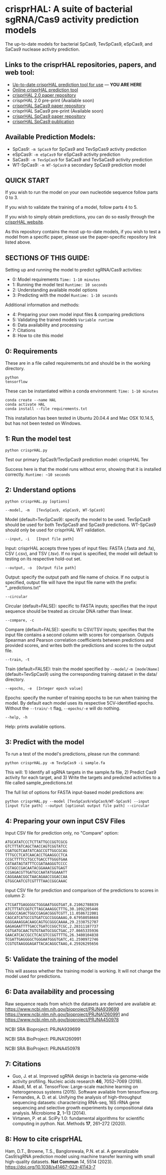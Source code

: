 # crisprHAL: A suite of bacterial sgRNA/Cas9 activity prediction models
The up-to-date models for bacterial SpCas9, TevSpCas9, eSpCas9, and SaCas9 nuclease activity prediction.

## Links to the crisprHAL repositories, papers, and web tool:
* [Up-to-date crisprHAL prediction tool for use](https://github.com/tbrowne5/crisprHAL) — **YOU ARE HERE**
* [Online crisprHAL prediction tool](https://crisprhal.streamlit.app/)
* [crisprHAL 2.0 paper repository](https://github.com/tbrowne5/Better-data-for-better-predictions-data-curation-improves-deep-learning-for-sgRNA-Cas9-prediction/)
* crisprHAL 2.0 pre-print (Available soon)
* [crisprHAL SaCas9 paper repository](https://github.com/tbrowne5/Adenine-methylated-PAM-sequences-inhibit-SaCas9-activity)
* crisprHAL SaCas9 pre-print (Available soon)
* [crisprHAL SpCas9 paper repository](https://github.com/tbrowne5/A-generalizable-Cas9-sgRNA-prediction-model-using-machine-transfer-learning)
* [crisprHAL SpCas9 publication](https://doi.org/10.1038/s41467-023-41143-7)

## Available Prediction Models:

* SpCas9: ```-m SpCas9``` for SpCas9 and TevSpCas9 activity prediction
* eSpCas9: ```-m eSpCas9``` for eSpCas9 activity prediction
* SaCas9: ```-m TevSpCas9``` for SaCas9 and TevSaCas9 activity prediction
* WT-SpCas9: ```-m WT-SpCas9``` a secondary SpCas9 prediction model

## QUICK START

If you wish to run the model on your own nucleotide sequence follow parts 0 to 3.

If you wish to validate the training of a model, follow parts 4 to 5.

If you wish to simply obtain predictions, you can do so easily through the [crisprHAL website](https://crisprHAL.streamlit.app).

As this repository contains the most up-to-date models, if you wish to test a model from a specific paper, please use the paper-specific repository link listed above.

## SECTIONS OF THIS GUIDE:

Setting up and running the model to predict sgRNA/Cas9 activities:
* 0: Model requirements ```Time: 1-10 minutes```
* 1: Running the model test ```Runtime: 10 seconds```
* 2: Understanding available model options
* 3: Predicting with the model ```Runtime: 1-10 seconds```

Additional information and methods: 
* 4: Preparing your own model input files & comparing predictions
* 5: Validating the trained models ```Variable runtime```
* 6: Data availability and processing
* 7: Citations
* 8: How to cite this model

## 0: Requirements

These are in a file called requirements.txt and should be in the working directory.
```
python
tensorflow
```

These can be instantiated within a conda environment: ```Time: 1-10 minutes```

```
conda create --name HAL
conda activate HAL
conda install --file requirements.txt
```

This installation has been tested in Ubuntu 20.04.4 and Mac OSX 10.14.5, but has not been tested on Windows.


## 1: Run the model test
```
python crisprHAL.py
```
Test our primary SpCas9/TevSpCas9 prediction model: crisprHAL Tev

Success here is that the model runs without error, showing that it is installed correctly. ```Runtime: ~10 seconds```


## 2: Understand options

```
python crisprHAL.py [options]
```
```
--model, -m   [TevSpCas9, eSpCas9, WT-SpCas9]
```
Model (default=TevSpCas9): specify the model to be used. TevSpCas9 should be used for both TevSpCas9 and SpCas9 predictions. WT-SpCas9 should only be used for crisprHAL WT validation.
```
--input, -i   [Input file path]
```
Input: crisprHAL accepts three types of input files: FASTA (.fasta and .fa), CSV (.csv), and TSV (.tsv). If no input is specified, the model will default to testing on its respective hold-out set.

```
--output, -o  [Output file path]
```
Output: specify the output path and file name of choice. If no output is specified, output file will have the input file name with the prefix: "_predictions.txt"
```
--circular
```
Circular (default=FALSE): specific to FASTA inputs; specifies that the input sequence should be treated as circular DNA rather than linear.
```
--compare, -c
```
Compare (default=FALSE): specific to CSV/TSV inputs; specifies that the input file contains a second column with scores for comparison. Outputs Spearman and Pearson correlation coefficients between predictions and provided scores, and writes both the predictions and scores to the output file.
```
--train, -t
```
Train (default=FALSE): train the model specified by ```--model/-m [modelName]``` (default=TevSpCas9) using the corresponding training dataset in the data/ directory.
```
--epochs, -e  [Integer epoch value]
```
Epochs: specify the number of training epochs to be run when training the model. By default each model uses its respective 5CV-identified epochs. Without the ```--train/-t``` flag, ```--epochs/-e``` will do nothing.
```
--help, -h
```
Help: prints available options.


## 3: Predict with the model

To run a test of the model's predictions, please run the command:
```
python crisprHAL.py -m TevSpCas9 -i sample.fa
```
This will: 1) Identify all sgRNA targets in the sample.fa file, 2) Predict Cas9 activity for each target, and 3) Write the targets and predicted activities to a file called sample_predictions.txt

The full list of options for FASTA input-based model predictions are:
```
python crisprHAL.py --model [TevSpCas9/eSpCas9/WT-SpCas9] --input [input file path] --output [optional output file path] --circular
```


## 4: Preparing your own input CSV Files

Input CSV file for prediction only, no "Compare" option:
```
ATGCATATCCCTCTTATTGCCGGTCGCG
GTCTTTATCAGCTAACCAGTCGGTATCC
CGATGGTCAATATCAGCCGTTGGCGCAG
TTTGCCTCATCAACACCTGAAGGCCTCA
CCGCTTTTCCTGCCTGACCTTGGGTGAA
CATAATAGTATTTCCGATAAGGGTCCCC
CGTAGCCGACAATACGGAAACGGTGAGT
CCGAGACGTTGATGCCAATATGGAAATT
CAGGAAACGGCTAACAGAACCGGACCAA
GTGGCAATCGTCGTTTTAACCGGCAAAC
```

Input CSV file for prediction and comparison of the predictions to scores in column 2:
```
CTCGATTGAGGGGCTGGGAATGGGTGAT,8.21062788839
ATCTTTATCGGTCTTAGCAAAGGCTTTG,30.1092205446
CGGGCCAGACTGGCCGAGACGGGTCGTT,11.0586722001
CAGCATCATGCCGTGATCGCCGGGAAAG,0.67958058668
GGGGAAAGGACAAGCAGTGCGGGCAAAA,29.2338752707
GAGAGAATTTTGACCTGATCCGGCTCGC,2.28311187737
CGTGATGCAACTGTGTAATGCGGCTGAC,27.8665335936
GAACATCACCGCCTCACGTCCGGTTTTG,26.3480104838
TCGATTGAGGGGCTGGGAATGGGTGATC,41.2590972746
CCGTGTAAGGGAGATTACACAGGCTAAG,4.25926295656
```


## 5: Validate the training of the model

This will assess whether the training model is working. It will not change the model used for predictions.


## 6: Data availability and processing

Raw sequence reads from which the datasets are derived are available at: https://www.ncbi.nlm.nih.gov/bioproject/PRJNA939699 https://www.ncbi.nlm.nih.gov/bioproject/PRJNA1260991 and https://www.ncbi.nlm.nih.gov/bioproject/PRJNA450978

NCBI SRA Bioproject: PRJNA939699

NCBI SRA BioProject: PRJNA1260991

NCBI SRA BioProject: PRJNA450978


## 7: Citations

* Guo, J. et al. Improved sgRNA design in bacteria via genome-wide activity profiling. Nucleic acids research **46**, 7052–7069 (2018).
* Abadi, M. et al. TensorFlow: Large-scale machine learning on heterogeneous systems (2015). Software available from tensorflow.org.
* Fernandes, A. D. et al. Unifying the analysis of high-throughput sequencing datasets: characterizing RNA-seq, 16S rRNA gene sequencing and selective growth experiments by compositional data analysis. Microbiome **2**, 1–13 (2014).
* Virtanen, P. et al. SciPy 1.0: fundamental algorithms for scientific computing in python. Nat. Methods **17**, 261–272 (2020).

## 8: How to cite crisprHAL

Ham, D.T., Browne, T.S., Banglorewala, P.N. et al. A generalizable Cas9/sgRNA prediction model using machine transfer learning with small high-quality datasets. **Nat Commun** *14*, 5514 (2023). https://doi.org/10.1038/s41467-023-41143-7
